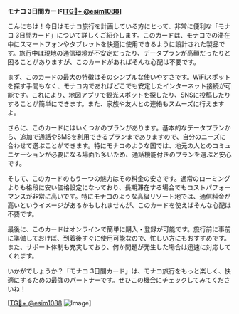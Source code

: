 **モナコ 3日間カード[[TG💪+ @esim1088](https://t.me/s/esim1088)]**

こんにちは！今日はモナコ旅行を計画している方にとって、非常に便利な「モナコ 3日間カード」について詳しくご紹介します。このカードは、モナコでの滞在中にスマートフォンやタブレットを快適に使用できるように設計された製品です。旅行中は現地の通信環境が不安定だったり、データプランが高額だったりと困ることがありますが、このカードがあればそんな心配は不要です。

まず、このカードの最大の特徴はそのシンプルな使いやすさです。WiFiスポットを探す手間もなく、モナコ内であればどこでも安定したインターネット接続が可能です。これにより、地図アプリで観光スポットを探したり、SNSに投稿したりすることが簡単にできます。また、家族や友人との連絡もスムーズに行えますよ。

さらに、このカードにはいくつかのプランがあります。基本的なデータプランから、追加で通話やSMSを利用できるプランまでありますので、自分のニーズに合わせて選ぶことができます。特にモナコのような国では、地元の人とのコミュニケーションが必要になる場面も多いため、通話機能付きのプランを選ぶと安心です。

そして、このカードのもう一つの魅力はその料金の安さです。通常のローミングよりも格段に安い価格設定になっており、長期滞在する場合でもコストパフォーマンスが非常に高いです。特にモナコのような高級リゾート地では、通信料金が高いというイメージがあるかもしれませんが、このカードを使えばそんな心配は不要です。

最後に、このカードはオンラインで簡単に購入・登録が可能です。旅行前に事前に準備しておけば、到着後すぐに使用可能なので、忙しい方にもおすすめです。また、サポート体制も充実しており、何か問題が発生した場合は迅速に対応してくれます。

いかがでしょうか？「モナコ 3日間カード」は、モナコ旅行をもっと楽しく、快適にするための最強のパートナーです。ぜひこの機会にチェックしてみてくださいね！

[[TG💪+ @esim1088](https://t.me/s/esim1088) ![Image](https://i.postimg.cc/Y0z9fWf4/image.png)]
